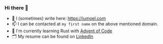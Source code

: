 ### Hi there 👋

- 📝 I (sometimes) write here: https://jumoel.com
- 📫 I can be contacted at `my first name` on the above mentioned domain.
- 🌱 I'm currently learning Rust with [Advent of Code](https://github.com/jumoel/adventofcode)
- 🗂️ My resume can be found on [LinkedIn](https://www.linkedin.com/in/jumoel/)
